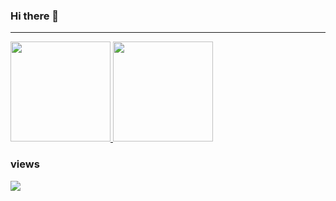 ### Hi there 👋

<!--
**vasttian/vasttian** is a ✨ _special_ ✨ repository because its `README.md` (this file) appears on your GitHub profile.

Here are some ideas to get you started:

- 🔭 I’m currently working on ...
- 🌱 I’m currently learning ...
- 👯 I’m looking to collaborate on ...
- 🤔 I’m looking for help with ...
- 💬 Ask me about ...
- 📫 How to reach me: ...
- 😄 Pronouns: ...
- ⚡ Fun fact: ...
-->

---
<div>
<a href="https://github.com/vasttian">
  <img height="160" src="https://github-readme-stats.vercel.app/api?username=vasttian&show_icons=true&theme=radical&count_private=true"/>
</a>

<a href="https://github.com/vasttian">
  <img height="160" src="https://github-readme-stats.vercel.app/api/top-langs/?username=vasttian&layout=compact&theme=Gradient&bg_color=30,ff758c,e4efe9&text_color=black&title_color=29323c&count_private=true"/>
</a>
</div>  

### views
![](https://komarev.com/ghpvc/?username=vasttian)
